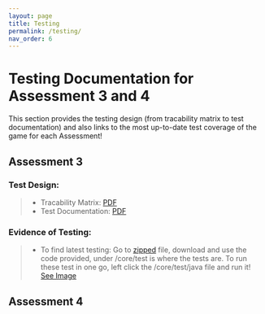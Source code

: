 ```yaml
---
layout: page
title: Testing
permalink: /testing/
nav_order: 6
---
```


# Testing Documentation for Assessment 3 and 4
This section provides the testing design (from tracability matrix to test documentation) and also links to the most up-to-date test coverage of the game for each Assessment!

## Assessment 3
### Test Design:
> * Tracability Matrix: [PDF](/files/tracability_matrix.pdf)
> * Test Documentation: [PDF](/files/test_documentation.pdf)

### Evidence of Testing: 
> * To find latest testing: Go to [zipped](https://drive.google.com/file/d/1H4JW_dwoqctEgOOuH97xNl6Nck0H5exh/view?usp=sharing) file, download and use the code provided, under /core/test is where the tests are. To run these test in one go, left click the /core/test/java file and run it! [See Image](/files/how_to_test.png)


## Assessment 4

